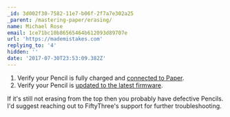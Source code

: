 ```yaml
---
_id: 3d002f30-7582-11e7-b06f-2f7a7e302a25
_parent: /mastering-paper/erasing/
name: Michael Rose
email: 1ce71bc10b86565464b612093d89707e
url: 'https://mademistakes.com'
replying_to: '4'
hidden: ''
date: '2017-07-30T23:53:09.382Z'
---
```


1. Verify your Pencil is fully charged and
   [connected to Paper](https://support.fiftythree.com/hc/en-us/articles/201712591-Using-Pencil#connecting).
2. Verify your Pencil is
   [updated to the latest firmware](https://support.fiftythree.com/hc/en-us/articles/201577742-Upgrading-the-Pencil-Firmware).

If it's still not erasing from the top then you probably have defective Pencils.
I'd suggest reaching out to FiftyThree's support for further troubleshooting.
